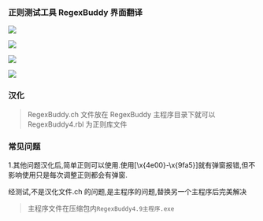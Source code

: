 

### 正则测试工具 RegexBuddy 界面翻译

![](https://cdn.jsdelivr.net/gh/tianzhenwuxie01/gitpicgo/img/20200507141500.jpg)

![](https://cdn.jsdelivr.net/gh/tianzhenwuxie01/gitpicgo/img/20200507141523.jpg)

![](https://cdn.jsdelivr.net/gh/tianzhenwuxie01/gitpicgo/img/20200507141535.jpg)

![](https://cdn.jsdelivr.net/gh/tianzhenwuxie01/gitpicgo/img/20200507141547.jpg)

### 汉化

> RegexBuddy.ch 文件放在 RegexBuddy 主程序目录下就可以
> RegexBuddy4.rbl 为正则库文件

### 常见问题

1.其他问题汉化后,简单正则可以使用.使用[\x{4e00}-\x{9fa5}]就有弹窗报错,但不影响使用只是每次调整正则都会有弹窗.

经测试,不是汉化文件.ch 的问题,是主程序的问题,替换另一个主程序后完美解决

> 主程序文件在压缩包内`RegexBuddy4.9主程序.exe`
